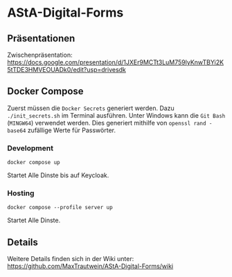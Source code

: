 # AStA-Digital-Forms

## Präsentationen

Zwischenpräsentation: https://docs.google.com/presentation/d/1JXEr9MCTt3LuM759lyKnwTBYi2K5tTDE3HMVEOUADk0/edit?usp=drivesdk

## Docker Compose

Zuerst müssen die `Docker Secrets` generiert werden.
Dazu `./init_secrets.sh` im Terminal ausführen. Unter Windows kann die `Git Bash` (`MINGW64`) verwendet werden.
Dies generiert mithilfe von `openssl rand -base64` zufällige Werte für Passwörter.

### Development

```
docker compose up
```
Startet Alle Dinste bis auf Keycloak.

### Hosting

```
docker compose --profile server up
```
Startet Alle Dinste.

## Details

Weitere Details finden sich in der Wiki unter: https://github.com/MaxTrautwein/AStA-Digital-Forms/wiki
